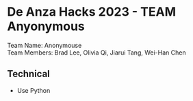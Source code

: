 # De Anza Hacks 2023 - TEAM Anyonymous
Team Name: Anonymouse  
Team Members: Brad Lee, Olivia Qi, Jiarui Tang, Wei-Han Chen

## Technical

* Use Python
